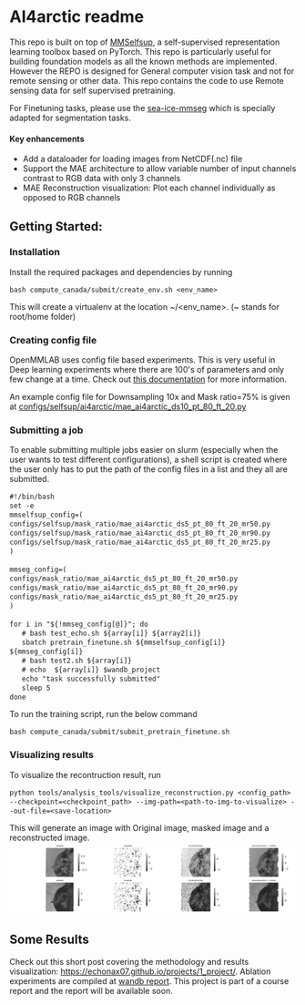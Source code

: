 # AI4arctic readme

This repo is built on top of [MMSelfsup](https://github.com/open-mmlab/mmselfsup), a self-supervised representation learning toolbox based on PyTorch. This repo is particularly useful for building foundation models as all the known methods are implemented. However the REPO is designed for General computer vision task and  not for remote sensing or other data. This repo contains the code to use Remote sensing data for self supervised pretraining. 

For Finetuning tasks, please use the [sea-ice-mmseg](https://github.com/Fernando961226/sea-ice-mmseg) which is specially adapted for segmentation tasks.

#### Key enhancements

- Add a dataloader for loading images from NetCDF(.nc) file 
- Support the MAE architecture to allow variable number of input channels contrast to RGB data with only 3 channels
- MAE Reconstruction visualization: Plot each channel individually as opposed to RGB channels


## Getting Started:

### Installation
Install the required packages and dependencies by running
```linux
bash compute_canada/submit/create_env.sh <env_name>
```
This will create a virtualenv at the location \~/<env_name>. (\~ stands for root/home folder)

### Creating config file

OpenMMLAB uses config file based experiments. This is very useful in Deep learning experiments where there are 100's of parameters and only few change at a time. Check out [this documentation](https://mmengine.readthedocs.io/en/latest/advanced_tutorials/config.html) for more information.

An example config file for Downsampling 10x and Mask ratio=75% is given at [configs/selfsup/ai4arctic/mae_ai4arctic_ds10_pt_80_ft_20.py](configs/selfsup/ai4arctic/mae_ai4arctic_ds10_pt_80_ft_20.py)

### Submitting a job

To enable submitting multiple jobs easier on slurm (especially when the user wants to test different configurations), a shell script is created where the user only has to put the path of the config files in a list and they all are submitted.

```Shell
#!/bin/bash 
set -e
mmselfsup_config=( 
configs/selfsup/mask_ratio/mae_ai4arctic_ds5_pt_80_ft_20_mr50.py
configs/selfsup/mask_ratio/mae_ai4arctic_ds5_pt_80_ft_20_mr90.py
configs/selfsup/mask_ratio/mae_ai4arctic_ds5_pt_80_ft_20_mr25.py
)

mmseg_config=(
configs/mask_ratio/mae_ai4arctic_ds5_pt_80_ft_20_mr50.py
configs/mask_ratio/mae_ai4arctic_ds5_pt_80_ft_20_mr90.py
configs/mask_ratio/mae_ai4arctic_ds5_pt_80_ft_20_mr25.py
)

for i in "${!mmseg_config[@]}"; do
   # bash test_echo.sh ${array[i]} ${array2[i]}
   sbatch pretrain_finetune.sh ${mmselfsup_config[i]} ${mmseg_config[i]}
   # bash test2.sh ${array[i]}
   # echo  ${array[i]} $wandb_project
   echo "task successfully submitted" 
   sleep 5
done
```
To run the training script, run the below command
```Linux
bash compute_canada/submit/submit_pretrain_finetune.sh
```
### Visualizing results

To visualize the recontruction result, run 

```Linux
python tools/analysis_tools/visualize_reconstruction.py <config_path> --checkpoint=<checkpoint_path> --img-path=<path-to-img-to-visualize> --out-file=<save-location>
```

This will generate an image with Original image, masked image and a reconstructed image.
![Reconstruction visualization with 90% Mask ratio](resources/3313.png)

## Some Results

Check out this short post covering the methodology and results visualization: https://echonax07.github.io/projects/1_project/. Ablation experiments are compiled at [wandb report](https://wandb.ai/mmwhale/MAE-finetune/reports/Ablation-studies-for-the-MAE-pretraining-of-SAR-images--Vmlldzo3NTc0MzQ4). This project is part of a course report and the report will be available soon.